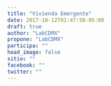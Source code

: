```yaml
---
title: "Vivienda Emergente"
date: 2017-10-12T01:47:58-05:00
draft: true
author: "LabCDMX"
propone: "LabCDMX"
participa: ""
head_image: false
sitio: ""
facebook: ""
twitter: ""
---
```


